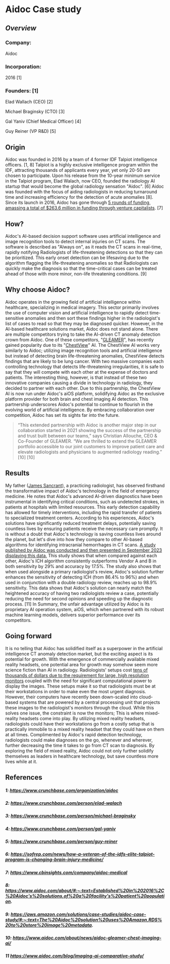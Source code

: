 # Aidoc Case study

## _Overview_

### **Company:**
 Aidoc

### **Incorporation:**
 2016 [1]

### **Founders:** [1]
 Elad Wallach (CEO) [2]

 Michael Braginsky (CTO) [3]

 Gal Yaniv (Chief Medical Officer) [4]

 Guy Reiner (VP R&D) [5]

## Origin
Aidoc was founded in 2016 by a team of 4 former IDF Talpiot intelligence officers. [1, 8] Talpiot is a highly exclusive intelligence program within the IDF, attracting thousands of applicants every year, yet only 20-50 are chosen to participate. Upon his release from the 10-year minimum service in the Talpiot program, Elad Walach, now CEO, founded the radiology AI startup that would become the global radiology sensation "Aidoc". [6] Aidoc was founded with the focus of aiding radiologists in reducing turnaround time and increasing efficiency for the detection of acute anomalies [8]. Since its launch in 2016, Aidoc has gone through [5 rounds of funding, amassing a total of $263.6 million in funding through venture capitalists](https://www.cbinsights.com/company/aidoc-medical/financials). [7] 

## How?
Aidoc's AI-based decision support software uses artificial intelligence and image recognition tools to detect internal injuries on CT scans. The software is described as "Always on", as it reads the CT scans in real-time, rapidly notifying Radiologists of life-threatening detections so that they can be prioritized. This early onset detection can be lifesaving due to the algorithm flagging the life-threatening anomalies so that Radiologists can quickly make the diagnosis so that the time-critical cases can be treated ahead of those with more minor, non-life threatening conditions. [9]

## Why choose Aidoc?
Aidoc operates in the growing field of artificial intelligence within healthcare, specializing in medical imagery. This sector primarily involves the use of computer vision and artificial intelligence to rapidly detect time-sensitive anomalies and then sort these findings higher in the radiologist's list of cases to read so that they may be diagnosed quicker. However, in the AI-based healthcare solutions market, Aidoc does not stand alone. There are multiple competitors trying to take the AI-driven CT anomaly detection crown from Aidoc. One of these competitors, "[GLEAMER](https://www.gleamer.ai/)", has recently gained popularity due to its "[ChestView](https://www.gleamer.ai/solutions/chestview/)" AI.  The ChestView AI works very similarly to Aidoc; utilizing image recognition tools and artificial intelligence but instead of detecting brain life-threatening anomalies, ChestView detects findings that are likely to be lung cancer. With two massive companies each controlling technology that detects life-threatening irregularities, it is safe to say that they will compete with each other at the expense of doctors and patients. The interesting thing, however, is that instead of these two innovative companies causing a divide in technology in radiology, they decided to partner with each other. Due to this partnership, the ChestView AI is now run under Aidoc's aiOS platform, solidifying Aidoc as the exclusive platform provider for both brain and chest imaging AI detection. This partnership underscores Aidoc's potential to continue to flourish in the evolving world of artificial intelligence. By embracing collaboration over competition, Aidoc has set its sights far into the future.
> “This extended partnership with Aidoc is another major step in our collaboration started in 2021 showing the success of the partnership and trust built between our teams,” says Christian Allouche, CEO & Co-Founder of GLEAMER. “We are thrilled to extend the GLEAMER portfolio accessible to our joint customers to improve patient care and elevate radiologists and physicians to augmented radiology reading.” [10] [10]

## Results
My father ([James Sancrant](https://www.triadradiology.com/radiologist/sancrant-james/)), a practicing radiologist, has observed firsthand the transformative impact of Aidoc's technology in the field of emergency medicine. He notes that Aidoc's advanced AI-driven diagnostics have been instrumental in identifying critical conditions, such as undetected strokes, in patients at hospitals with limited resources. This early detection capability has allowed for timely interventions, including the rapid transfer of patients to specialized treatment centers. According to his experiences, Aidoc's solutions have significantly reduced treatment delays, potentially saving countless lives by ensuring patients receive the necessary care promptly. It is without a doubt that Aidoc's technology is saving countless lives around the planet, but let's dive into how they compare to other AI-based algorithms for identifying intracranial hemorrhages in CT scans. [A study published by Aidoc was conducted and then presented in September 2023 displaying this data.](https://www.aidoc.com/blog/imaging-ai-comparative-study/) This study shows that when compared against each other, Aidoc's ICH algorithm consistently outperforms Vendor A and B in both sensitivity by 29% and accuracy by 17.5%. The study also shows that when used alongside a primary radiologist's review, Aidoc's solution further enhances the sensitivity of detecting ICH (from 86.4% to 96%) and when used in conjunction with a double radiology review, reaches up to 98.9% sensitivity. This data shows that Aidoc's solution can nearly match the heightened accuracy of having two radiologists review a case, potentially reducing the need for second opinions and speeding up the diagnostic process. [11]
In Summary, the unfair advantage utilized by Aidoc is its proprietary AI operation system, aiOS, which when partnered with its robust machine learning models, delivers superior performance over its competitors.


## Going forward
It is no telling that Aidoc has solidified itself as a superpower in the artificial intelligence CT anomaly detection market, but the exciting aspect is its potential for growth. With the emergence of commercially available mixed reality headsets, one potential area for growth may somehow seem more science fiction than AI in radiology. Radiologists' setups cost [tens of thousands of dollars due to the requirement for large, high resolution monitors](https://www.monitors.com/collections/best-sellers) coupled with the need for significant computational power to display the images. These setups make it so that radiologists must be at their workstations in order to make even the most urgent diagnosis. However, their computers have recently been down-scaled into cloud-based systems that are powered by a central processing unit that projects these images to the radiologist's monitors through the cloud. While this solves one issue, the constraint is now the monitors; This is where mixed-reality headsets come into play. By utilizing mixed reality headsets, radiologists could have their workstations go from a costly setup that is practically immobile to a mixed reality headset that they could have on them at all times. Complimented by Aidoc's rapid detection technology, radiologists could make diagnoses on the go, whenever and wherever, further decreasing the time it takes to go from CT scan to diagnosis. By exploring the field of mixed reality, Aidoc could not only further solidify themselves as leaders in healthcare technology, but save countless more lives while at it.





## References
##### 1: https://www.crunchbase.com/organization/aidoc
##### 2: https://www.crunchbase.com/person/elad-walach
##### 3: https://www.crunchbase.com/person/michael-braginsky
##### 4: https://www.crunchbase.com/person/gal-yaniv
##### 5: https://www.crunchbase.com/person/guy-reiner
##### 6: https://sofrep.com/news/how-a-veteran-of-the-idfs-elite-talpiot-program-is-changing-brain-injury-medicine/
##### 7: https://www.cbinsights.com/company/aidoc-medical
##### 8: https://www.aidoc.com/about/#:~:text=Established%20in%202016%2C%20Aidoc's%20solutions,of%20a%20facility's%20patient%20population.
##### 9: https://aws.amazon.com/solutions/case-studies/aidoc-case-study/#:~:text=The%20Aidoc%20solution%20uses%20Amazon,RDS%20to%20store%20image%20metadata.
##### 10: https://www.aidoc.com/about/news/aidoc-gleamer-chest-imaging-ai/
##### 11 https://www.aidoc.com/blog/imaging-ai-comparative-study/